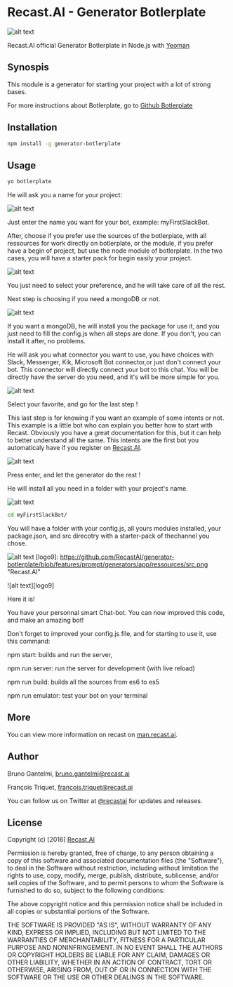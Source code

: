 # Recast.AI - Generator Botlerplate

[logo]: https://github.com/RecastAI/SDK-NodeJs/blob/master/misc/logo-inline.png "Recast.AI"

![alt text][logo]

Recast.AI official Generator Botlerplate in Node.js with [Yeoman](https://yeoman.io)

## Synospis

This module is a generator for starting your project with a lot of strong bases.


For more instructions about Botlerplate, go to [Github Botlerplate](https://github.com/RecastAI/botlerplate)

## Installation

```bash
npm install -g generator-botlerplate
```
## Usage

```bash
yo botlerplate
```


He will ask you a name for your project:

[logo2]: https://github.com/RecastAI/generator-botlerplate/blob/features/prompt/generators/app/ressources/name.png "Recast.AI"

![alt text][logo2]

Just enter the name you want for your bot, example: myFirstSlackBot.



After, choose if you prefer use the sources of the botlerplate, with all ressources for work directly on botlerplate,
or the module, if you prefer have a begin of project, but use the node module of botlerplate. In the two cases,
you will have a starter pack for begin easily your project.

[logo3]: https://github.com/RecastAI/generator-botlerplate/blob/features/prompt/generators/app/ressources/source.png "Recast.AI"

![alt text][logo3]

You just need to select your preference, and he will take care of all the rest.



Next step is choosing if you need a mongoDB or not.

[logo4]: https://github.com/RecastAI/generator-botlerplate/blob/features/prompt/generators/app/ressources/mongo.png "Recast.AI"

![alt text][logo4]

If you want a mongoDB, he will install you the package for use it, and you just need to fill the config.js when all steps are done. If you don't, you can install it after, no problems.



He will ask you what connector you want to use, you have choices with Slack, Messenger, Kik, Microsoft Bot connector,or just don't connect your bot.
This connector will directly connect your bot to this chat. You will be directly have the server do you need, and it's will be more simple for you.

[logo5]: https://github.com/RecastAI/generator-botlerplate/blob/features/prompt/generators/app/ressources/connector.png "Recast.AI"

![alt text][logo5]

Select your favorite, and go for the last step !


This last step is for knowing if you want an example of some intents or not. This example is a little bot who can explain you better how to start with Recast.
Obviously you have a great documentation for this, but it can help to better understand all the same.
This intents are the first bot you automaticaly have if you register on [Recast.AI](https://recast.ai).


[logo6]: https://github.com/RecastAI/generator-botlerplate/blob/features/prompt/generators/app/ressources/example.png "Recast.AI"

![alt text][logo6]

Press enter, and let the generator do the rest ! 

He will install all you need  in a folder with your project's name.


[logo7]: https://github.com/RecastAI/generator-botlerplate/blob/features/prompt/generators/app/ressources/end.png "Recast.AI"

![alt text][logo7]

```bash
cd myFirstSlackBot/
```

You will have a folder with your config.js, all yours modules installed, your package.json, and src direcotry with a starter-pack of thechannel you chose.

[logo8]: https://github.com/RecastAI/generator-botlerplate/blob/features/prompt/generators/app/ressources/ls.png "Recast.AI"

![alt text][logo8]
[logo9]: https://github.com/RecastAI/generator-botlerplate/blob/features/prompt/generators/app/ressources/src.png "Recast.AI"

![alt text][logo9]

Here it is!


You have your personnal smart Chat-bot. You can now improved this code, and make an amazing bot!


Don't forget to improved your config.js file, and for starting to use it, use this command:


npm start: builds and run the server,


npm run server: run the server for development (with live reload)


npm run build: builds all the sources from es6 to es5


npm run emulator: test your bot on your terminal


## More

You can view more information on recast on [man.recast.ai](https://man.recast.ai).

## Author

Bruno Gantelmi, bruno.gantelmi@recast.ai


François Triquet, francois.triquet@recast.ai

You can follow us on Twitter at [@recastai](https://twitter.com/recastai) for updates and releases.

## License

Copyright (c) [2016] [Recast.AI](https://recast.ai)

Permission is hereby granted, free of charge, to any person obtaining a copy
of this software and associated documentation files (the "Software"), to deal
in the Software without restriction, including without limitation the rights
to use, copy, modify, merge, publish, distribute, sublicense, and/or sell
copies of the Software, and to permit persons to whom the Software is
furnished to do so, subject to the following conditions:

The above copyright notice and this permission notice shall be included in all
copies or substantial portions of the Software.

THE SOFTWARE IS PROVIDED "AS IS", WITHOUT WARRANTY OF ANY KIND, EXPRESS OR
IMPLIED, INCLUDING BUT NOT LIMITED TO THE WARRANTIES OF MERCHANTABILITY,
FITNESS FOR A PARTICULAR PURPOSE AND NONINFRINGEMENT. IN NO EVENT SHALL THE
AUTHORS OR COPYRIGHT HOLDERS BE LIABLE FOR ANY CLAIM, DAMAGES OR OTHER
LIABILITY, WHETHER IN AN ACTION OF CONTRACT, TORT OR OTHERWISE, ARISING FROM,
OUT OF OR IN CONNECTION WITH THE SOFTWARE OR THE USE OR OTHER DEALINGS IN THE
SOFTWARE.
